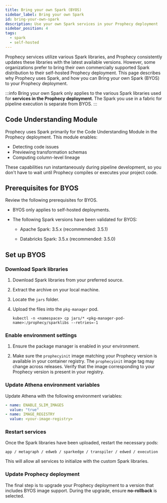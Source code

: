 ```yaml
---
title: Bring your own Spark (BYOS)
sidebar_label: Bring your own Spark
id: bring-your-own-spark
description: Use your own Spark services in your Prophecy deployment
sidebar_position: 4
tags:
  - spark
  - self-hosted
---
```


Prophecy services utilize various Spark libraries, and Prophecy consistently updates these libraries with the latest available versions. However, some organizations prefer to bring their own commercially supported Spark distribution to their self-hosted Prophecy deployment. This page describes why Prophecy uses Spark, and how you can Bring your own Spark (BYOS) to your Prophecy deployment.

:::info
Bring your own Spark only applies to the various Spark libraries used for **services in the Prophecy deployment**. The Spark you use in a fabric for pipeline execution is separate from BYOS.
:::

## Code Understanding Module

Prophecy uses Spark primarily for the Code Understanding Module in the Prophecy deployment. This module enables:

- Detecting code issues
- Previewing transformation schemas
- Computing column-level lineage

These capabilities run instantaneously during pipeline development, so you don't have to wait until Prophecy compiles or executes your project code.

## Prerequisites for BYOS

Review the following prerequisites for BYOS.

- BYOS only applies to self-hosted deployments.

- The following Spark versions have been validated for BYOS:

  - Apache Spark: 3.5.x (recommended: 3.5.1)

  - Databricks Spark: 3.5.x (recommended: 3.5.0)

## Set up BYOS

### Download Spark libraries

1. Download Spark libraries from your preferred source.
1. Extract the archive on your local machine.
1. Locate the `jars` folder.
1. Upload the files into the `pkg-manager` pod.

   ```
   kubectl -n <namespace> cp jars/* <pkg-manager-pod-name>:/prophecy/sparklibs --retries=-1
   ```

### Enable environment settings

1. Ensure the package manager is enabled in your environment.

1. Make sure the `prophecyinit` image matching your Prophecy version is available in your container registry. The `prophecyinit` image tag may change across releases. Verify that the image corresponding to your Prophecy version is present in your registry.

### Update Athena environment variables

Update Athena with the following environment variables:

```yaml
- name: ENABLE_SLIM_IMAGES
  value: "true"
- name: IMAGE_REGISTRY
  value: <your-image-registry>
```

### Restart services

Once the Spark libraries have been uploaded, restart the necessary pods:

```
app / metagraph / edweb / sparkedge / transpiler / edwed / execution
```

This will allow all services to initialize with the custom Spark libraries.

### Update Prophecy deployment

The final step is to upgrade your Prophecy deployment to a version that includes BYOS image support. During the upgrade, ensure **no-rollback** is selected.
